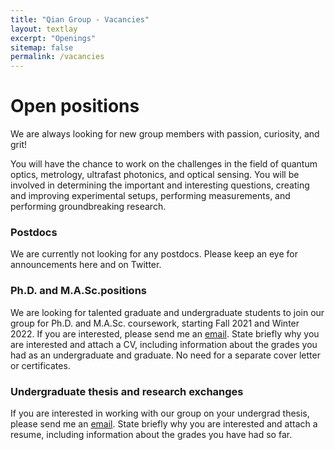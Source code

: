 ```yaml
---
title: "Qian Group - Vacancies"
layout: textlay
excerpt: "Openings"
sitemap: false
permalink: /vacancies
---
```


# Open positions
We are always looking for new group members with passion, curiosity, and grit!

You will have the chance to work on the challenges in the field of quantum optics, metrology, ultrafast photonics, and optical sensing. You will be involved in determining the important and interesting questions, creating and improving experimental setups, performing measurements, and performing groundbreaking research.

### Postdocs
We are currently not looking for any postdocs. Please keep an eye for announcements here and on Twitter. 

### Ph.D. and M.A.Sc.positions
We are looking for talented graduate and undergraduate students to join our group for Ph.D. and M.A.Sc. coursework, starting Fall 2021 and Winter 2022. If you are interested, please send me an [email](mailto:l.qian@mail.utoronto.ca). State briefly why you are interested and attach a CV, including information about the grades you had as an undergraduate and graduate. No need for a separate cover letter or certificates. 

### Undergraduate thesis and research exchanges
If you are interested in working with our group on your undergrad thesis, please send me an [email](mailto:l.qian@mail.utoronto.ca). State briefly why you are interested and attach a resume, including information about the grades you have had so far.

